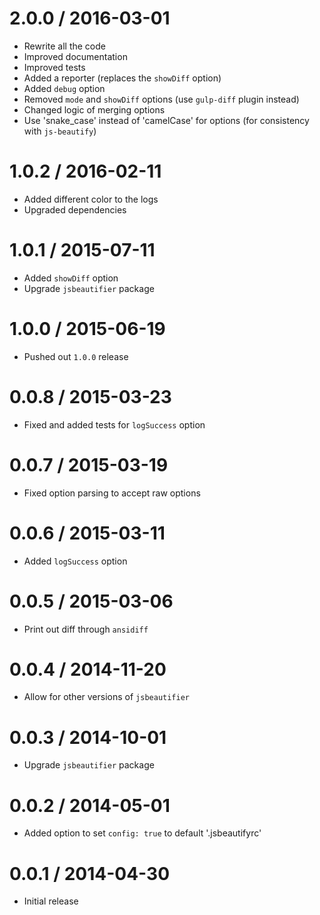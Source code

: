 2.0.0 / 2016-03-01
==================

  * Rewrite all the code
  * Improved documentation
  * Improved tests
  * Added a reporter (replaces the `showDiff` option)
  * Added `debug` option
  * Removed `mode` and `showDiff` options (use `gulp-diff` plugin instead)
  * Changed logic of merging options
  * Use 'snake_case' instead of 'camelCase' for options (for consistency with `js-beautify`)

1.0.2 / 2016-02-11
==================

  * Added different color to the logs
  * Upgraded dependencies

1.0.1 / 2015-07-11
==================

  * Added `showDiff` option
  * Upgrade `jsbeautifier` package

1.0.0 / 2015-06-19
==================

  * Pushed out `1.0.0` release

0.0.8 / 2015-03-23
==================

  * Fixed and added tests for `logSuccess` option

0.0.7 / 2015-03-19
==================

  * Fixed option parsing to accept raw options

0.0.6 / 2015-03-11
==================

  * Added `logSuccess` option

0.0.5 / 2015-03-06
==================

  * Print out diff through `ansidiff`

0.0.4 / 2014-11-20
==================

  * Allow for other versions of `jsbeautifier`

0.0.3 / 2014-10-01
==================

  * Upgrade `jsbeautifier` package

0.0.2 / 2014-05-01
==================

  * Added option to set `config: true` to default '.jsbeautifyrc'

0.0.1 / 2014-04-30
==================

  * Initial release
